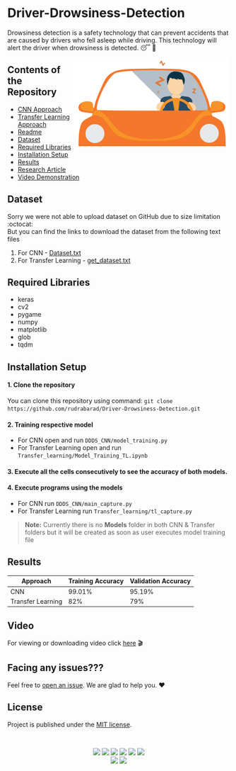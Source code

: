 # Driver-Drowsiness-Detection
Drowsiness detection is a safety technology that can prevent accidents that are caused by drivers who fell asleep while driving. This technology will alert the driver when drowsiness is detected. 😴 🚨

<img align="right" alt="GIF" height=200 src="https://github.com/rudrabarad/Driver-Drowsiness-Detection/blob/main/driver.gif" />

## Contents of the Repository
- [CNN Approach](https://github.com/rudrabarad/Driver-Drowsiness-Detection/tree/main/DDDS_CNN)
- [Transfer Learning Approach](https://github.com/rudrabarad/Driver-Drowsiness-Detection/tree/main/Transfer_learning)
- [Readme](https://github.com/rudrabarad/Driver-Drowsiness-Detection#readme)
- [Dataset](https://github.com/rudrabarad/Driver-Drowsiness-Detection#dataset)
- [Required Libraries](https://github.com/rudrabarad/Driver-Drowsiness-Detection#required-libraries)
- [Installation Setup](https://github.com/rudrabarad/Driver-Drowsiness-Detection#installation-setup)
- [Results](https://github.com/rudrabarad/Driver-Drowsiness-Detection#results)
- [Research Article](https://github.com/rudrabarad/Driver-Drowsiness-Detection/blob/main/Research%20Article.docx)
- [Video Demonstration](https://github.com/rudrabarad/Driver-Drowsiness-Detection#video)

## Dataset
Sorry we were not able to upload dataset on GitHub due to size limitation :octocat: <br>
But you can find the links to download the dataset from the following text files
1. For CNN - [Dataset.txt](https://github.com/rudrabarad/Driver-Drowsiness-Detection/blob/main/DDDS_CNN/Dataset.txt)
2. For Transfer Learning - [get_dataset.txt](https://github.com/rudrabarad/Driver-Drowsiness-Detection/blob/main/Transfer_learning/get_dataset.txt)

## Required Libraries
- keras
- cv2
- pygame
- numpy
- matplotlib
- glob
- tqdm

## Installation Setup
#### 1. Clone the repository
You can clone this repository using command: ``git clone https://github.com/rudrabarad/Driver-Drowsiness-Detection.git``
#### 2. Training respective model
- For CNN open and run ``DDDS_CNN/model_training.py``
- For Transfer Learning open and run ``Transfer_learning/Model_Training_TL.ipynb`` 

#### 3. Execute all the cells consecutively to see the accuracy of both models.
#### 4. Execute programs using the models
- For CNN run ``DDDS_CNN/main_capture.py``
- For Transfer Learning run ``Transfer_learning/tl_capture.py``

> **Note:** Currently there is no **Models** folder in both CNN & Transfer folders but it will be created as soon as user executes model training file

## Results
Approach| Training Accuracy | Validation Accuracy
------------ | ------------------|--------------------
CNN | 99.01% | 95.19%
Transfer Learning | 82% |  79%

## Video
For viewing or downloading video click [here](https://github.com/rudrabarad/Driver-Drowsiness-Detection/blob/main/Video_Demonstration.mkv) 🎬

## Facing any issues???

Feel free to [open an issue](https://github.com/rudrabarad/Driver-Drowsiness-Detection/issues/new?assignees=&labels=Query&title=Query). We are glad to help you. ❤️

## License
Project is published under the [MIT license](https://github.com/rudrabarad/Driver-Drowsiness-Detection/blob/master/LICENSE).

<br>

<div align="center">
  
<a href="https://github.com/rudrabarad/Driver-Drowsiness-Detection/stargazers"><img src="https://img.shields.io/github/stars/rudrabarad/Driver-Drowsiness-Detection?style=flat"/></a>
<a href="https://github.com/rudrabarad/Driver-Drowsiness-Detection/network/members"><img src="https://img.shields.io/github/forks/rudrabarad/Driver-Drowsiness-Detection?style=flat"/></a>
<a href="https://github.com/rudrabarad/Driver-Drowsiness-Detection/pulls"><img src="https://img.shields.io/github/issues-pr/rudrabarad/Driver-Drowsiness-Detection?style=flat?color=yellow"/></a>
<a href="https://github.com/rudrabarad/Driver-Drowsiness-Detection/issues"><img src="https://img.shields.io/github/issues/rudrabarad/Driver-Drowsiness-Detection?style=flat"/></a>
<a href="https://github.com/rudrabarad/Driver-Drowsiness-Detection/graphs/contributors"><img src="https://img.shields.io/github/contributors/rudrabarad/Driver-Drowsiness-Detection?color=orange"/></a>
<a href="https://github.com/rudrabarad/Driver-Drowsiness-Detection/blob/master/LICENSE"><img src="https://img.shields.io/github/license/rudrabarad/Driver-Drowsiness-Detection?color=1abc9c"/></a>
<br>
![](https://img.shields.io/badge/Star-If_Liked-%23FF0000.svg?&style=flat&logoColor=white&color=white)
![](https://img.shields.io/badge/Fork-If_you_found_interesting-%23FF0000.svg?&style=flat&logoColor=white&color=white)<br>
</div>  




